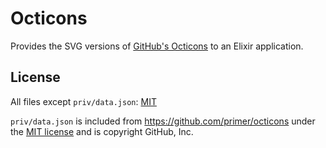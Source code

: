 # Octicons

Provides the SVG versions of [GitHub's Octicons][octicons] to an Elixir application.

## License

All files except `priv/data.json`: [MIT](LICENSE.md)

`priv/data.json` is included from https://github.com/primer/octicons under the [MIT license](https://github.com/primer/octicons/blob/master/LICENSE) and is copyright GitHub, Inc.

[octicons]: https://octicons.github.com/
